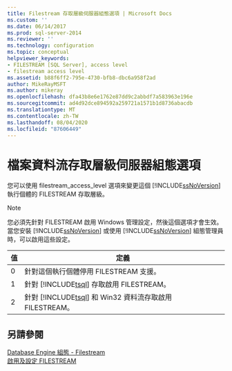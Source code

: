 ```yaml
---
title: Filestream 存取層級伺服器組態選項 | Microsoft Docs
ms.custom: ''
ms.date: 06/14/2017
ms.prod: sql-server-2014
ms.reviewer: ''
ms.technology: configuration
ms.topic: conceptual
helpviewer_keywords:
- FILESTREAM [SQL Server], access level
- filestream access level
ms.assetid: b88f6ff2-795e-4730-bfb8-dbc6a958f2ad
author: MikeRayMSFT
ms.author: mikeray
ms.openlocfilehash: dfa43b8e6e1762e87dd9c2abbdf7a583963e196e
ms.sourcegitcommit: ad4d92dce894592a259721a1571b1d8736abacdb
ms.translationtype: MT
ms.contentlocale: zh-TW
ms.lasthandoff: 08/04/2020
ms.locfileid: "87606449"
---
```

# <a name="filestream-access-level-server-configuration-option"></a>檔案資料流存取層級伺服器組態選項
  您可以使用 filestream_access_level 選項來變更這個 [!INCLUDE[ssNoVersion](../../includes/ssnoversion-md.md)]執行個體的 FILESTREAM 存取層級。  
  
> [!NOTE]  
>  您必須先針對 FILESTREAM 啟用 Windows 管理設定，然後這個選項才會生效。 當您安裝 [!INCLUDE[ssNoVersion](../../includes/ssnoversion-md.md)] 或使用 [!INCLUDE[ssNoVersion](../../includes/ssnoversion-md.md)] 組態管理員時，可以啟用這些設定。  
  
|值|定義|  
|-----------|----------------|  
|0|針對這個執行個體停用 FILESTREAM 支援。|  
|1|針對 [!INCLUDE[tsql](../../includes/tsql-md.md)] 存取啟用 FILESTREAM。|  
|2|針對 [!INCLUDE[tsql](../../includes/tsql-md.md)] 和 Win32 資料流存取啟用 FILESTREAM。|  
  
## <a name="see-also"></a>另請參閱  
 [Database Engine 組態 - Filestream](../../sql-server/install/database-engine-configuration-filestream.md)   
 [啟用及設定 FILESTREAM](../../relational-databases/blob/enable-and-configure-filestream.md)  
  
  
